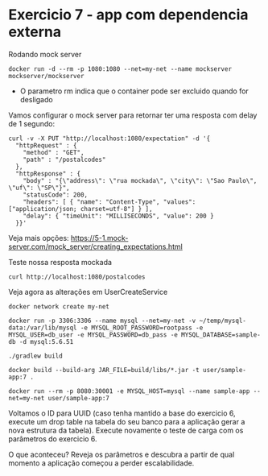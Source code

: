 # Exercicio 7 - app com dependencia externa

Rodando mock server

```
docker run -d --rm -p 1080:1080 --net=my-net --name mockserver mockserver/mockserver
```

* O parametro rm indica que o container pode ser excluido quando for desligado


Vamos configurar o mock server para retornar ter uma resposta com delay de 1 segundo:

```
curl -v -X PUT "http://localhost:1080/expectation" -d '{
  "httpRequest" : {
    "method" : "GET",
    "path" : "/postalcodes"
  },
  "httpResponse" : {
    "body" : "{\"address\": \"rua mockada\", \"city\": \"Sao Paulo\", \"uf\": \"SP\"}",
    "statusCode": 200,
    "headers": [ { "name": "Content-Type", "values": ["application/json; charset=utf-8"] } ],
    "delay": { "timeUnit": "MILLISECONDS", "value": 200 }
  }}'
```

Veja mais opções: https://5-1.mock-server.com/mock_server/creating_expectations.html

Teste nossa resposta mockada

```
curl http://localhost:1080/postalcodes
```

Veja agora as alterações em UserCreateService

```
docker network create my-net

docker run -p 3306:3306 --name mysql --net=my-net -v ~/temp/mysql-data:/var/lib/mysql -e MYSQL_ROOT_PASSWORD=rootpass -e MYSQL_USER=db_user -e MYSQL_PASSWORD=db_pass -e MYSQL_DATABASE=sample-db -d mysql:5.6.51

./gradlew build

docker build --build-arg JAR_FILE=build/libs/*.jar -t user/sample-app:7 .

docker run --rm -p 8080:30001 -e MYSQL_HOST=mysql --name sample-app --net=my-net user/sample-app:7
```

Voltamos o ID para UUID (caso tenha mantido a base do exercicio 6, execute um drop table na tabela do seu banco para a aplicação gerar a nova estrutura da tabela). Execute novamente o teste de carga com os parâmetros do exercicio 6.

O que aconteceu? Reveja os parâmetros e descubra a partir de qual momento a aplicação começou a perder escalabilidade.
